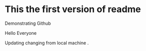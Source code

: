 # This the first version of readme 


Demonstrating Github

Hello Everyone

Updating changing from local machine .

